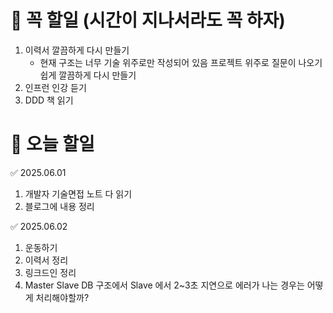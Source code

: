 # 🔴 꼭 할일 (시간이 지나서라도 꼭 하자)
1. 이력서 깔끔하게 다시 만들기
    - 현재 구조는 너무 기술 위주로만 작성되어 있음 프로젝트 위주로 질문이 나오기 쉽게 깔끔하게 다시 만들기
1. 인프런 인강 듣기
1. DDD 책 읽기

# 🔴 오늘 할일

✅ 2025.06.01
1. 개발자 기술면접 노트 다 읽기
2. 블로그에 내용 정리

✅ 2025.06.02
1. 운동하기
2. 이력서 정리
3. 링크드인 정리
4. Master Slave DB 구조에서 Slave 에서 2~3초 지연으로 에러가 나는 경우는 어떻게 처리해야할까?